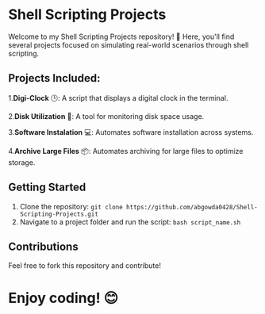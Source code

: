 # Shell Scripting Projects

Welcome to my Shell Scripting Projects repository! 🚀 Here, you'll find several projects focused on simulating real-world scenarios through shell scripting.

## Projects Included:

1.**Digi-Clock** 🕒: A script that displays a digital clock in the terminal.

2.**Disk Utilization** 💾: A tool for monitoring disk space usage.

3.**Software Instalation** 💻: Automates software installation across systems.

4.**Archive Large Files** 📦: Automates archiving for large files to optimize storage.

## Getting Started
1. Clone the repository: `git clone https://github.com/abgowda0428/Shell-Scripting-Projects.git`
2. Navigate to a project folder and run the script: `bash script_name.sh`

## Contributions
Feel free to fork this repository and contribute!

# Enjoy coding! 😊

